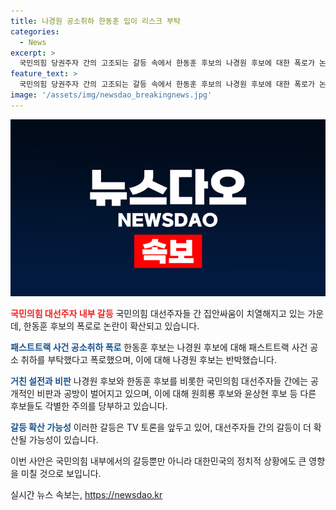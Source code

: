 ```yaml
---
title: 나경원 공소취하 한동훈 입이 리스크 부탁
categories:
  - News
excerpt: >
  국민의힘 당권주자 간의 고조되는 갈등 속에서 한동훈 후보의 나경원 후보에 대한 폭로가 논란을 빚고 있다. 이에 나경원 후보는 반박으로 정치적 이익을 위해 대통령 탄핵을 방치하지 않을 것이라고 밝혔고, 다른 후보들도 갈등에 휩싸여 대화가 과열되고 있다. 또한, 댓글팀 논란과 김경수 지사 사안 등을 놓고도 격렬한 논쟁이 전개되었다. 이에 국민의힘 권역별 합동연설회가 종료된 상황에서 TV 토론이 주자들의 승부처로 예상되고 있다.
feature_text: >
  국민의힘 당권주자 간의 고조되는 갈등 속에서 한동훈 후보의 나경원 후보에 대한 폭로가 논란을 빚고 있다. 이에 나경원 후보는 반박으로 정치적 이익을 위해 대통령 탄핵을 방치하지 않을 것이라고 밝혔고, 다른 후보들도 갈등에 휩싸여 대화가 과열되고 있다. 또한, 댓글팀 논란과 김경수 지사 사안 등을 놓고도 격렬한 논쟁이 전개되었다. 이에 국민의힘 권역별 합동연설회가 종료된 상황에서 TV 토론이 주자들의 승부처로 예상되고 있다.
image: '/assets/img/newsdao_breakingnews.jpg'
---
```


<p><img src="/assets/img/newsdao_breakingnews.jpg" alt="pcversion 속보" /></p>

<p><b><span style="color: #ee2323;">국민의힘 대선주자 내부 갈등</span></b>
국민의힘 대선주자들 간 집안싸움이 치열해지고 있는 가운데, 한동훈 후보의 폭로로 논란이 확산되고 있습니다. </p>

<p><b><span style="color: #1a5490;">패스트트랙 사건 공소취하 폭로</span></b>
한동훈 후보는 나경원 후보에 대해 패스트트랙 사건 공소 취하를 부탁했다고 폭로했으며, 이에 대해 나경원 후보는 반박했습니다.</p>

<p><b><span style="color: #1a5490;">거친 설전과 비판</span></b>
나경원 후보와 한동훈 후보를 비롯한 국민의힘 대선주자들 간에는 공개적인 비판과 공방이 벌어지고 있으며, 이에 대해 원희룡 후보와 윤상현 후보 등 다른 후보들도 각별한 주의를 당부하고 있습니다.</p>

<p><b><span style="color: #1a5490;">갈등 확산 가능성</span></b>
이러한 갈등은 TV 토론을 앞두고 있어, 대선주자들 간의 갈등이 더 확산될 가능성이 있습니다. </p>

<p>이번 사안은 국민의힘 내부에서의 갈등뿐만 아니라 대한민국의 정치적 상황에도 큰 영향을 미칠 것으로 보입니다.</p>
실시간 뉴스 속보는, <a href="https://newsdao.kr" rel="dofollow">https://newsdao.kr</a>


